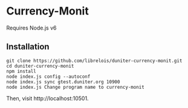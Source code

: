 # Currency-Monit

Requires Node.js v6

## Installation

    git clone https://github.com/librelois/duniter-currency-monit.git
    cd duniter-currency-monit
    npm install
    node index.js config --autoconf
    node index.js sync gtest.duniter.org 10900
    node index.js Change program name to currency-monit

Then, visit http://localhost:10501.

